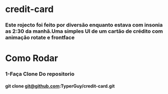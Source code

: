 # credit-card
### Este rojecto foi feito por diversão enquanto estava com insonia as 2:30 da manhã.Uma simples UI de um cartão de crédito com animação rotate e frontface

# Como Rodar
### 1-Faça Clone Do repositorio
#### git clone git@github.com:TyperGuy/credit-card.git
